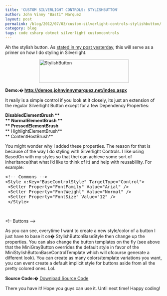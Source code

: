 ```yaml
---
title: 'CUSTOM SILVERLIGHT CONTROLS: STYLISHBUTTON'
author: John Vinny "Basti" Marquez
layout: post
permalink: /blog/2012/07/03/custom-silverlight-controls-stylishbutton/
category: blog
tags: code csharp dotnet silverlight customcontrols
---
```

Ah the stylish button. As [stated in my post yesterday][1], this will serve as a primer on how I do styling in Silverlight.

<img style="display: block; margin-left: auto; margin-right: auto;" title="StylishButton" alt="StylishButton" src="http://i1169.photobucket.com/albums/r511/johnvinnymarquez/stylishbutton.jpg" width="287" height="75" />

**Demo:� <a title="Demos" href="http://demos.johnvinnymarquez.net/index.aspx" target="_blank">http://demos.johnvinnymarquez.net/index.aspx</a>**

It really is a simple control if you look at it closely, its just an extension of the regular Silverlight Button except for a few Dependency Properties:

**DisabledElementBrush **  
** NormalElementBrush **  
** PressedElementBrush**  
** HighlightElementBrush**  
** ContentHostBrush**

You might wonder why I added these properties. The reason for that is because of the way I do styling with Silverlight Controls. I like using BasedOn with my styles so that thei can achieve some sort of inheritance(that what I&#8217;d like to think of it) and help with reusablility. For example:

<pre class="prettyprint">&lt;!-- Commons --&gt;
&lt;Style x:Key="BaseControlStyle" TargetType="Control"&gt;
 &lt;Setter Property="FontFamily" Value="Arial" /&gt;
 &lt;Setter Property="FontWeight" Value="Normal" /&gt;
 &lt;Setter Property="FontSize" Value="12" /&gt;
 &lt;/Style&gt;</pre>

&nbsp;

<Style x:Key=&#8221;CommandControlBaseStyle&#8221; TargetType=&#8221;ContentControl&#8221;  
BasedOn=&#8221;{StaticResource BaseControlStyle}&#8221;>  
<Setter Property=&#8221;Padding&#8221; Value=&#8221;18,6&#8243; />  
<Setter Property=&#8221;Cursor&#8221; Value=&#8221;Hand&#8221; />  
</Style>  
<Style x:Key=&#8221;StylishButtonBaseStyle&#8221; TargetType=&#8221;CommonControls:StylishButton&#8221;� BasedOn=&#8221;{StaticResource CommandControlBaseStyle}&#8221;>  
<Setter Property=&#8221;Cursor&#8221; Value=&#8221;Hand&#8221; />  
<Setter Property=&#8221;Foreground&#8221; Value=&#8221;{StaticResource WhiteBrush}&#8221; />  
<Setter Property=&#8221;Template&#8221; Value=&#8221;{StaticResource StylishButtonBaseControlTemplate}&#8221; />  
</Style>  
<!&#8211; Buttons &#8211;>  
<Style x:Key=&#8221;RedButton&#8221; TargetType=&#8221;CommonControls:StylishButton&#8221;� BasedOn=&#8221;{StaticResource StylishButtonBaseStyle}&#8221;>  
<Setter Property=&#8221;DisabledElementBrush&#8221; Value=&#8221;{StaticResource RedGradient3}&#8221; />  
<Setter Property=&#8221;NormalElementBrush&#8221; Value=&#8221;{StaticResource ControlBorderBrush}&#8221; />  
<Setter Property=&#8221;PressedElementBrush&#8221; Value=&#8221;{StaticResource DarkBorder}&#8221; />  
<Setter Property=&#8221;HighlightElementBrush&#8221; Value=&#8221;{StaticResource DarkBorder}&#8221; />  
<Setter Property=&#8221;ContentHostBrush&#8221; Value=&#8221;{StaticResource DarkGreen1}&#8221; />  
</Style>  
<Style x:Key=&#8221;MiniGrayButton&#8221; TargetType=&#8221;CommonControls:StylishButton&#8221;� BasedOn=&#8221;{StaticResource StylishButtonBaseStyle}&#8221;>  
<Setter Property=&#8221;Padding&#8221; Value=&#8221;12,1&#8243; />  
<Setter Property=&#8221;FontSize&#8221; Value=&#8221;11&#8243; />  
<Setter Property=&#8221;DisabledElementBrush&#8221; Value=&#8221;{StaticResource GreenGradient1}&#8221; />  
<Setter Property=&#8221;NormalElementBrush&#8221; Value=&#8221;{StaticResource ControlBorderBrush}&#8221; />  
<Setter Property=&#8221;PressedElementBrush&#8221; Value=&#8221;{StaticResource DarkBorder}&#8221; />  
<Setter Property=&#8221;HighlightElementBrush&#8221; Value=&#8221;{StaticResource DarkBorder}&#8221; />  
<Setter Property=&#8221;ContentHostBrush&#8221; Value=&#8221;{StaticResource DarkGreen1}&#8221; />  
<Setter Property=&#8221;Template&#8221; Value=&#8221;{StaticResource MiniStylishButtonBaseControlTemplate}&#8221; />  
</Style>

As you can see, everytime I want to create a new style/color of a button I just have to base it on� StylishButtonBaseStyle then change up the properties. You can also change the button templates on the fly (see above that the MiniGrayButton overrides the default style in favor of the MiniStylishButtonBaseControlTemplate which will ofcourse generate a different look). You can create as many colors/template variations you want, you can event create a default implicit style for buttons aside from all the pretty colored ones. Lol.

**Source Code:**<span>� </span>[Download Source Code][2]

There you have it! Hope you guys can use it. Until next time! Happy coding!

&nbsp;

 [1]: ../blog/2012/7/2/custom-silverlight-controls-selectiongroupcontrol "Custom Silverlight Controls: SelectionGroupButton"
 [2]: https://docs.google.com/folder/d/0B1-62G9s1gjBWFlXVzY2VXpQbWM/edit